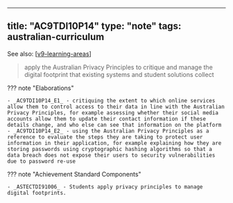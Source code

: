 
---
title: "AC9TDI10P14"
type: "note"
tags: australian-curriculum
---

See also: [[v9-learning-areas]]

> apply the Australian Privacy Principles to critique and manage the digital footprint that existing systems and student solutions collect

??? note "Elaborations"

	- _AC9TDI10P14_E1_ - critiquing the extent to which online services allow them to control access to their data in line with the Australian Privacy Principles, for example assessing whether their social media accounts allow them to update their contact information if these details change, and who else can see that information on the platform
	- _AC9TDI10P14_E2_ - using the Australian Privacy Principles as a reference to evaluate the steps they are taking to protect user information in their application, for example explaining how they are storing passwords using cryptographic hashing algorithms so that a data breach does not expose their users to security vulnerabilities due to password re-use
??? note "Achievement Standard Components"

	- _ASTECTDI91006_ - Students apply privacy principles to manage digital footprints.

[//begin]: # "Autogenerated link references for markdown compatibility"
[v9-learning-areas]: ../v9-learning-areas "Learning Areas"
[//end]: # "Autogenerated link references"
